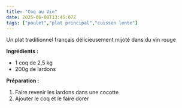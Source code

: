 ```yaml
---
title: "Coq au Vin"
date: 2025-06-08T13:45:07Z
tags: ["poulet","plat principal","cuisson lente"]
---
```


Un plat traditionnel français délicieusement mijoté dans du vin rouge

**Ingrédients :**
- 1 coq de 2,5 kg
- 200g de lardons

**Préparation :**
1. Faire revenir les lardons dans une cocotte
2. Ajouter le coq et le faire dorer